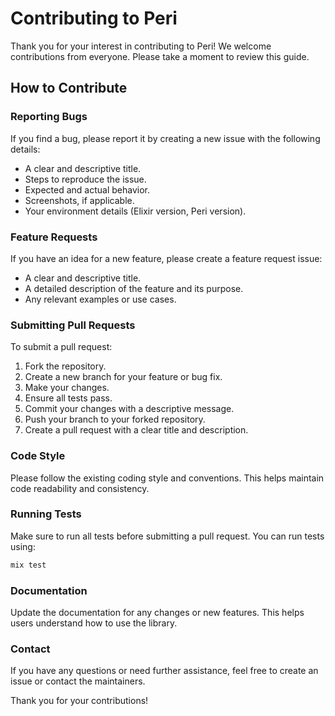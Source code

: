 # Contributing to Peri

Thank you for your interest in contributing to Peri! We welcome contributions from everyone. Please take a moment to review this guide.

## How to Contribute

### Reporting Bugs

If you find a bug, please report it by creating a new issue with the following details:
- A clear and descriptive title.
- Steps to reproduce the issue.
- Expected and actual behavior.
- Screenshots, if applicable.
- Your environment details (Elixir version, Peri version).

### Feature Requests

If you have an idea for a new feature, please create a feature request issue:
- A clear and descriptive title.
- A detailed description of the feature and its purpose.
- Any relevant examples or use cases.

### Submitting Pull Requests

To submit a pull request:
1. Fork the repository.
2. Create a new branch for your feature or bug fix.
3. Make your changes.
4. Ensure all tests pass.
5. Commit your changes with a descriptive message.
6. Push your branch to your forked repository.
7. Create a pull request with a clear title and description.

### Code Style

Please follow the existing coding style and conventions. This helps maintain code readability and consistency.

### Running Tests

Make sure to run all tests before submitting a pull request. You can run tests using:

```sh
mix test
```

### Documentation

Update the documentation for any changes or new features. This helps users understand how to use the library.

### Contact

If you have any questions or need further assistance, feel free to create an issue or contact the maintainers.

Thank you for your contributions!
